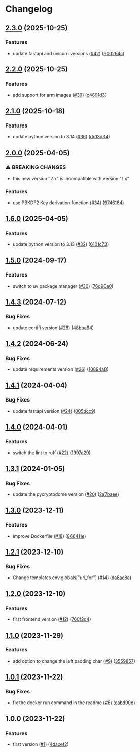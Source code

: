 # Changelog

## [2.3.0](https://github.com/allisson/secure-qrcode/compare/v2.2.0...v2.3.0) (2025-10-25)


### Features

* update fastapi and uvicorn versions ([#42](https://github.com/allisson/secure-qrcode/issues/42)) ([900264c](https://github.com/allisson/secure-qrcode/commit/900264cb8d6ec3c2dd57aff3ace79a069db1e2d9))

## [2.2.0](https://github.com/allisson/secure-qrcode/compare/v2.1.0...v2.2.0) (2025-10-25)


### Features

* add support for arm images ([#39](https://github.com/allisson/secure-qrcode/issues/39)) ([c4891d3](https://github.com/allisson/secure-qrcode/commit/c4891d3cf3b45142405d1a946d0e4797708abe74))

## [2.1.0](https://github.com/allisson/secure-qrcode/compare/v2.0.0...v2.1.0) (2025-10-18)


### Features

* update python version to 3.14 ([#36](https://github.com/allisson/secure-qrcode/issues/36)) ([dc13d34](https://github.com/allisson/secure-qrcode/commit/dc13d34063bb9c4b01c5392e89c435dbb1ab7810))

## [2.0.0](https://github.com/allisson/secure-qrcode/compare/v1.6.0...v2.0.0) (2025-04-05)


### ⚠ BREAKING CHANGES

* this new version "2.x" is incompatible with version "1.x"

### Features

* use PBKDF2 Key derivation function ([#34](https://github.com/allisson/secure-qrcode/issues/34)) ([9746164](https://github.com/allisson/secure-qrcode/commit/97461646e79a9ba2f6f1e140d7d2ebe1139ca378))

## [1.6.0](https://github.com/allisson/secure-qrcode/compare/v1.5.0...v1.6.0) (2025-04-05)


### Features

* update python version to 3.13 ([#32](https://github.com/allisson/secure-qrcode/issues/32)) ([6101c73](https://github.com/allisson/secure-qrcode/commit/6101c73665a9edc4846e6228d164a2490de34ddd))

## [1.5.0](https://github.com/allisson/secure-qrcode/compare/v1.4.3...v1.5.0) (2024-09-17)


### Features

* switch to uv package manager ([#30](https://github.com/allisson/secure-qrcode/issues/30)) ([76d90a0](https://github.com/allisson/secure-qrcode/commit/76d90a0ca0f89252bf2253735f1a9654d6936651))

## [1.4.3](https://github.com/allisson/secure-qrcode/compare/v1.4.2...v1.4.3) (2024-07-12)


### Bug Fixes

* update certifi version ([#28](https://github.com/allisson/secure-qrcode/issues/28)) ([48bba64](https://github.com/allisson/secure-qrcode/commit/48bba6427ca3ff0dc777365aa4c63c59d7f8af7e))

## [1.4.2](https://github.com/allisson/secure-qrcode/compare/v1.4.1...v1.4.2) (2024-06-24)


### Bug Fixes

* update requirements version ([#26](https://github.com/allisson/secure-qrcode/issues/26)) ([10894a8](https://github.com/allisson/secure-qrcode/commit/10894a841322a20a01fdd5a73b2fadef0c2d34fc))

## [1.4.1](https://github.com/allisson/secure-qrcode/compare/v1.4.0...v1.4.1) (2024-04-04)


### Bug Fixes

* update fastapi version ([#24](https://github.com/allisson/secure-qrcode/issues/24)) ([005dcc9](https://github.com/allisson/secure-qrcode/commit/005dcc91470cfa48d834765ea0bac7fc45885c16))

## [1.4.0](https://github.com/allisson/secure-qrcode/compare/v1.3.1...v1.4.0) (2024-04-01)


### Features

* switch the lint to ruff ([#22](https://github.com/allisson/secure-qrcode/issues/22)) ([1997a29](https://github.com/allisson/secure-qrcode/commit/1997a29b58e2e08c9b7e6d7e1ac8613730376540))

## [1.3.1](https://github.com/allisson/secure-qrcode/compare/v1.3.0...v1.3.1) (2024-01-05)


### Bug Fixes

* update the pycryptodome version ([#20](https://github.com/allisson/secure-qrcode/issues/20)) ([2a7baee](https://github.com/allisson/secure-qrcode/commit/2a7baee0d6f38cdb3cb46fbacc62db79327c76af))

## [1.3.0](https://github.com/allisson/secure-qrcode/compare/v1.2.1...v1.3.0) (2023-12-11)


### Features

* improve Dockerfile ([#18](https://github.com/allisson/secure-qrcode/issues/18)) ([866411e](https://github.com/allisson/secure-qrcode/commit/866411e3fa0fba70e80e37b9dda1f8f1341a154b))

## [1.2.1](https://github.com/allisson/secure-qrcode/compare/v1.2.0...v1.2.1) (2023-12-10)


### Bug Fixes

* Change templates.env.globals["url_for"] ([#14](https://github.com/allisson/secure-qrcode/issues/14)) ([da8ac8a](https://github.com/allisson/secure-qrcode/commit/da8ac8a98eb5ed55b2ca13e977862566a5852dee))

## [1.2.0](https://github.com/allisson/secure-qrcode/compare/v1.1.0...v1.2.0) (2023-12-10)


### Features

* first frontend version ([#12](https://github.com/allisson/secure-qrcode/issues/12)) ([760f2d4](https://github.com/allisson/secure-qrcode/commit/760f2d48e19f9a2dd43a0b1839853bc4daf84819))

## [1.1.0](https://github.com/allisson/secure-qrcode/compare/v1.0.1...v1.1.0) (2023-11-29)


### Features

* add option to change the left padding char ([#9](https://github.com/allisson/secure-qrcode/issues/9)) ([3559857](https://github.com/allisson/secure-qrcode/commit/355985718bd9ea5f7833088e63a49cb7048e4ed8))

## [1.0.1](https://github.com/allisson/secure-qrcode/compare/v1.0.0...v1.0.1) (2023-11-22)


### Bug Fixes

* fix the docker run command in the readme ([#6](https://github.com/allisson/secure-qrcode/issues/6)) ([cabd90d](https://github.com/allisson/secure-qrcode/commit/cabd90d55b44b8bd24fdaeea9b060bf5962986dd))

## 1.0.0 (2023-11-22)


### Features

* first version ([#1](https://github.com/allisson/secure-qrcode/issues/1)) ([4dacef2](https://github.com/allisson/secure-qrcode/commit/4dacef21043139039c092a05e4541db5364535da))

